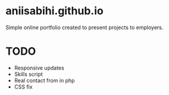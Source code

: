 # aniisabihi.github.io
Simple online portfolio created to present projects to employers.

# TODO
- Responsive updates
- Skills script 
- Real contact from in php
- CSS fix
